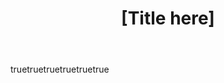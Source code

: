 ---
name: Feature Request
description: Suggest an idea for this project
title: "[Title here]"
labels: ["feature"]
assignees: ""
body:
  - type: markdown
    attributes:
      value: "## Issue: Feature Request\n**Request a new feature.** If this doesn't look right, choose a different type."
  - type: input
    id: title
    attributes:
      label: "Add a title"
      description: "Provide a clear and concise title for your feature request."
      placeholder: "[Title here]"
    validations:
      required: true
  - type: textarea
    id: feature-request-description
    attributes:
      label: "Feature Request Description"
      description: "Provide a clear and concise description of this feature request with any problems and solutions."
      placeholder: "Describe the feature request here..."
    validations:
      required: true
  - type: textarea
    id: screenshots
    attributes:
      label: "Screenshots"
      description: "Add screenshots to help explain this feature request, if applicable."
      placeholder: "You can add links to screenshots here..."
    validations:
      required: false
  - type: textarea
    id: additional-context
    attributes:
      label: "Additional Context"
      description: "Provide any additional information about this feature request."
      placeholder: "Any additional context..."
    validations:
      required: false
  - type: checkboxes
    id: final-checks
    attributes:
      label: "Final Checks"
      description: "Please confirm the following:"
      options:
        - label: "My issue title is descriptive."
          required: true
        - label: "This is a single feature request (multiple feature requests should be reported individually)."
          required: true
---